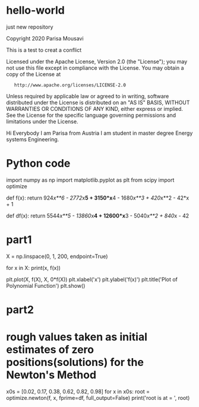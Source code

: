 # hello-world
just new repository

   Copyright 2020 Parisa Mousavi
   
   This is a test to creat a conflict

   Licensed under the Apache License, Version 2.0 (the "License");
   you may not use this file except in compliance with the License.
   You may obtain a copy of the License at

       http://www.apache.org/licenses/LICENSE-2.0

   Unless required by applicable law or agreed to in writing, software
   distributed under the License is distributed on an "AS IS" BASIS,
   WITHOUT WARRANTIES OR CONDITIONS OF ANY KIND, either express or implied.
   See the License for the specific language governing permissions and
   limitations under the License.
   
Hi Everybody
I am Parisa from Austria
I am student in master degree Energy systems Engineering.

# Python code

import numpy as np
import matplotlib.pyplot as plt
from scipy import optimize


def f(x):
    return 924*x**6 - 2772*x**5 + 3150*x**4 - 1680*x**3 + 420*x**2 - 42*x + 1


def df(x):
    return 5544*x**5 - 13860*x**4 + 12600*x**3 - 5040*x**2 + 840*x - 42


# part1
X = np.linspace(0, 1, 200, endpoint=True)

for x in X:
    print(x, f(x))

plt.plot(X, f(X), X, 0*f(X))
plt.xlabel('x')
plt.ylabel('f(x)')
plt.title('Plot of Polynomial Function')
plt.show()

# part2
# rough values taken as initial estimates of zero positions(solutions) for the Newton's Method
x0s = [0.02, 0.17, 0.38, 0.62, 0.82, 0.98]
for x in x0s:
    root = optimize.newton(f, x, fprime=df, full_output=False)
    print('root is at = ', root)







